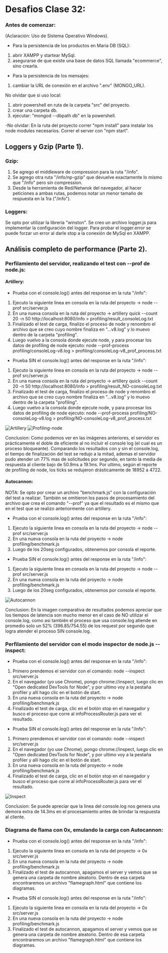 # Desafios Clase 32:

### Antes de comenzar: 
(Aclaración: Uso de Sistema Operativo Windows).

- Para la persistencia de los productos en Maria DB (SQL):
1) abrir XAMPP y startear MySql.
2) asegurarse de que existe una base de datos SQL llamada "ecommerce", sino crearla.

- Para la persistencia de los mensajes:
1) cambiar la URL de conexión en el archivo ".env" (MONGO_URL).

No olvidar que si uso local:
1) abrir powershell en ruta de la carpeta "src" del proyecto.
2) crear una carpeta db.
3) ejecutar: "mongod --dbpath db" en la powershell.

-No olvidar:
En la ruta del proyecto correr "npm install" para instalar los node modules necesarios.
Correr el server con "npm start".

## Loggers y Gzip (Parte 1).

### Gzip:
   1) Se agrego el middleware de compression para la ruta "/info".
   2) Se agrego otra ruta "/info/np-gzip" que devuelve exactamente lo mismo que "/info" pero sin compression.
   3) Desde la herramienta de Red/Netwrok del navegador, al hacer peticiones a ambas rutas, podemos notar un menor tamaño de respuesta en la 1ra ("/info").

### Loggers:
   Se opto por utilizar la librería "winston".
   Se creo un archivo logger.js para implementar la configuración del logger.
   Para probar el logger.error se puede forzar un error al darle stop a la conexión de MySql en XAMPP.

## Análisis completo de performance (Parte 2).

### Perfilamiento del servidor, realizando el test con --prof de node.js:

#### Artillery:
   - Prueba con el console.log() antes del response en la ruta "/info":
   1. Ejecuto la siguiente linea en consola en la ruta del proyecto →  node --prof src/server.js
   2. En una nueva consola en la ruta del proyecto → artillery quick --count 20 -n 50 http://localhost:8080/info > profiling/result_consoleLog.txt
   3. Finalizado el test de carga, finalizo el proceso de node y renombro el archivo que se creo cuyo nombre finaliza en "...v8.log" y lo muevo dentro de la carpeta "profiling".
   4. Luego vuelvo a la consola donde ejecute node, y para procesar los datos de profiling de node ejecuto: node --prof-process profiling/consoleLog-v8.log > profiling/consoleLog-v8_prof_process.txt

   - Prueba SIN el console.log() antes del response en la ruta "/info":
   1. Ejecuto la siguiente linea en consola en la ruta del proyecto →  node --prof src/server.js
   2. En una nueva consola en la ruta del proyecto → artillery quick --count 20 -n 50 http://localhost:8080/info > profiling/result_NO-consoleLog.txt
   3. Finalizado el test de carga, finalizo el proceso de node y renombro el archivo que se creo cuyo nombre finaliza en "...v8.log" y lo muevo dentro de la carpeta "profiling".
   4. Luego vuelvo a la consola donde ejecute node, y para procesar los datos de profiling de node ejecuto: node --prof-process profiling/NO-consoleLog-v8.log > profiling/NO-consoleLog-v8_prof_process.txt

   ![Artillery](https://user-images.githubusercontent.com/86528930/188513035-7cb983cc-80ad-4cfd-9ff9-266a484abded.JPG)
   ![Profiling-node](https://user-images.githubusercontent.com/86528930/188513043-39144899-1d05-4362-86ec-06397a1bd228.JPG)
   
   Conclusion: Como podemos ver en las imágenes anteriores, el servidor es prácticamente el doble de eficiente al no incluir el console log (el cual es un proceso bloqueante). Comparando los resultados con y sin el console.log, el tiempo de finalización del test se redujo a la mitad, ademas el servidor pudo atender un 77% mas de solicitudes por segundo, en tanto la media de respuesta al cliente bajo de 50.9ms a 19.1ms. Por ultimo, según el reporte de profiling de node, los ticks se redujeron drásticamente de 18952 a 4722.

#### Autocannon:
   NOTA: Se opto por crear un archivo "benchmark.js" con la configuración del test a realizar. También se omitieron los pasos de procesamiento del archivo que crea el comando "--prof" ya que el resultado es el mismo que en el test que se realizo anteriormente con artillery.

   - Prueba con el console.log() antes del response en la ruta "/info":
   1. Ejecuto la siguiente linea en consola en la ruta del proyecto →  node --prof src/server.js
   2. En una nueva consola en la ruta del proyecto → node profiling/benchmark.js
   3. Luego de los 20seg configurados, obtenemos por consola el reporte.

   - Prueba SIN el console.log() antes del response en la ruta "/info":
   1. Ejecuto la siguiente linea en consola en la ruta del proyecto →  node --prof src/server.js
   2. En una nueva consola en la ruta del proyecto → node profiling/benchmark.js
   3. Luego de los 20seg configurados, obtenemos por consola el reporte.

   ![Autocannon](https://user-images.githubusercontent.com/86528930/188517404-d03eb14d-552d-4dc4-bcba-619c1e15a042.JPG)

   Conclusion: En la imagen comparativa de resultados podemos apreciar que los tiempos de latencia son mucho menor en el caso de NO utilizar el console.log, como asi también el proceso que usa console.log atiende en promedio solo un 52% (396.85/754.55) de los request por segundo que logra atender el proceso SIN console.log.


### Perfilamiento del servidor con el modo inspector de node.js --inspect:

   - Prueba con el console.log() antes del response en la ruta "/info":
   1) Primero prendemos el servidor con el comando: node --inspect src/server.js
   2) En el navegador (yo use Chrome), pongo chrome://inspect, luego clic en "Open dedicated DevTools for Node", y por ultimo voy a la pestaña profiler y allí hago clic en el botón de start.
   3) En una nueva consola en la ruta del proyecto → node profiling/benchmark.js
   4) Finalizado el test de carga, clic en el botón stop en el navegador y busco el proceso que corre al infoProcessRouter.js para ver el resultado.

   - Prueba SIN el console.log() antes del response en la ruta "/info":
   1) Primero prendemos el servidor con el comando: node --inspect src/server.js
   2) En el navegador (yo use Chrome), pongo chrome://inspect, luego clic en "Open dedicated DevTools for Node", y por ultimo voy a la pestaña profiler y allí hago clic en el botón de start.
   3) En una nueva consola en la ruta del proyecto → node profiling/benchmark.js
   4) Finalizado el test de carga, clic en el botón stop en el navegador y busco el proceso que corre al infoProcessRouter.js para ver el resultado.

   ![Inspect](https://user-images.githubusercontent.com/86528930/188523726-bfb8c5c8-0839-4da2-ae94-c924928896e7.JPG)

   Conclusion: Se puede apreciar que la linea del console.log nos genera una demora extra de 14.3ms en el procesamiento antes de brindar la respuesta al cliente.

### Diagrama de flama con 0x, emulando la carga con Autocannon:

   - Prueba con el console.log() antes del response en la ruta "/info":
   1. Ejecuto la siguiente linea en consola en la ruta del proyecto →  0x src/server.js
   2. En una nueva consola en la ruta del proyecto → node profiling/benchmark.js
   3. Finalizado el test de autocannon, apagamos el server y vemos que se genera una carpeta de nombre aleatorio. Dentro de esa carpeta encontraremos un archivo "flamegraph.html" que contiene los diagramas.

   - Prueba SIN el console.log() antes del response en la ruta "/info":
   1. Ejecuto la siguiente linea en consola en la ruta del proyecto →  0x src/server.js
   2. En una nueva consola en la ruta del proyecto → node profiling/benchmark.js
   3. Finalizado el test de autocannon, apagamos el server y vemos que se genera una carpeta de nombre aleatorio. Dentro de esa carpeta encontraremos un archivo "flamegraph.html" que contiene los diagramas.
